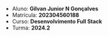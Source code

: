 
- Aluno: **Gilvan Junior N Gonçalves**
- Matrícula: **202304560188**
- Curso: **Desenvolvimento Full Stack**
- Turma: **2024.2**

